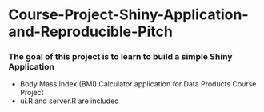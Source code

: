 # Course-Project-Shiny-Application-and-Reproducible-Pitch
### The goal of this project is to learn to build a simple Shiny Application
* Body Mass Index (BMI) Calculator application for Data Products Course Project
* ui.R and server.R are included
